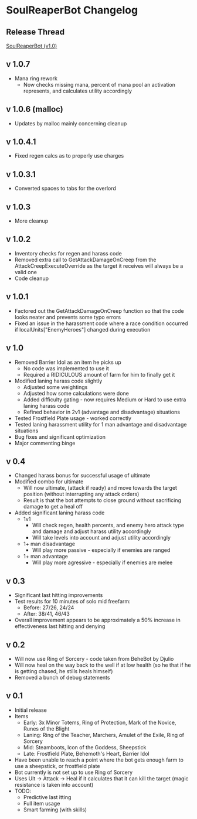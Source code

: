 SoulReaperBot Changelog
=======================

Release Thread
--------------
[SoulReaperBot (v1.0)]( 'http://forums.heroesofnewerth.com/showthread.php?481413-SoulReaperBot-(v1-0)' )

v 1.0.7
-------
* Mana ring rework
    * Now checks missing mana, percent of mana pool an activation represents, and calculates utility accordingly

v 1.0.6 (malloc)
----------------
* Updates by malloc mainly concerning cleanup

v 1.0.4.1
---------
* Fixed regen calcs as to properly use charges

v 1.0.3.1
---------
* Converted spaces to tabs for the overlord

v 1.0.3
-------
* More cleanup

v 1.0.2
-------
* Inventory checks for regen and harass code
* Removed extra call to GetAttackDamageOnCreep from the AttackCreepExecuteOverride as the target it receives will always be a valid one
* Code cleanup

v 1.0.1
-------
* Factored out the GetAttackDamageOnCreep function so that the code looks neater and prevents some typo errors
* Fixed an issue in the harassment code where a race condition occurred if localUnits["EnemyHeroes"] changed during execution

v 1.0
-----
* Removed Barrier Idol as an item he picks up
    * No code was implemented to use it
    * Required a RIDICULOUS amount of farm for him to finally get it
* Modified laning harass code slightly
    * Adjusted some weightings
    * Adjusted how some calculations were done
    * Added difficulty gating - now requires Medium or Hard to use extra laning harass code
    * Refined behavior in 2v1 (advantage and disadvantage) situations
* Tested Frostfield Plate usage - worked correctly
* Tested laning harassment utility for 1 man advantage and disadvantage situations
* Bug fixes and significant optimization
* Major commenting binge

v 0.4
-----
* Changed harass bonus for successful usage of ultimate
* Modified combo for ultimate
    * Will now ultimate, (attack if ready) and move towards the target position (without interrupting any attack orders)
    * Result is that the bot attempts to close ground without sacrificing damage to get a heal off
* Added significant laning harass code
    * 1v1
        * Will check regen, health percents, and enemy hero attack type and damage and adjust harass utility accordingly
        * Will take levels into account and adjust utility accordingly
    * 1+ man disadvantage
        * Will play more passive - especially if enemies are ranged
    * 1+ man advantage
        * Will play more agressive - especially if enemies are melee

v 0.3
-----
* Significant last hitting improvements
* Test results for 10 minutes of solo mid freefarm:
    * Before: 27/26, 24/24
    * After: 38/41, 46/43
* Overall improvement appears to be approximately a 50% increase in effectiveness last hitting and denying

v 0.2
-----
* Will now use Ring of Sorcery - code taken from BeheBot by Djulio
* Will now heal on the way back to the well if at low health (so he that if he is getting chased, he stills heals himself)
* Removed a bunch of debug statements

v 0.1
-----

* Initial release
* Items
    * Early: 3x Minor Totems, Ring of Protection, Mark of the Novice, Runes of the Blight
    * Laning: Ring of the Teacher, Marchers, Amulet of the Exile, Ring of Sorcery
    * Mid: Steamboots, Icon of the Goddess, Sheepstick
    * Late: Frostfield Plate, Behemoth's Heart, Barrier Idol
* Have been unable to reach a point where the bot gets enough farm to use a sheepstick, or frostfield plate
* Bot currently is not set up to use Ring of Sorcery
* Uses Ult -> Attack -> Heal if it calculates that it can kill the target (magic resistance is taken into account)
* TODO:
    * Predictive last itting
    * Full item usage
    * Smart farming (with skills)
